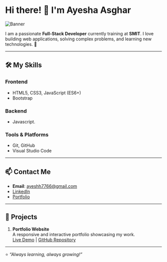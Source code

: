 # Hi there! 👋 I'm Ayesha Asghar  

![Banner]()  

I am a passionate **Full-Stack Developer** currently training at **SMIT**. I love building web applications, solving complex problems, and learning new technologies. 🚀

---

## 🛠️ My Skills
### Frontend
- HTML5, CSS3, JavaScript (ES6+)
- Bootstrap 

### Backend
- Javascript.
  

### Tools & Platforms
- Git, GitHub
- Visual Studio Code

---

## 📫 Contact Me
- **Email**: ayeshh7766@gmail.com
- [LinkedIn](https://www.linkedin.com/in/ayesha-asghar-547480332/)  
- [Portfolio](https://your-portfolio-link.com)  

---

## 🌟 Projects
1. **Portfolio Website**  
   A responsive and interactive portfolio showcasing my work.  
   [Live Demo](https://your-portfolio-link.com) | [GitHub Repository](https://github.com/your-repo-link)


---

⭐️ _“Always learning, always growing!”_

